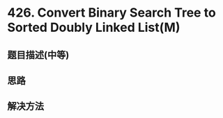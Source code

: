 
# 426. Convert Binary Search Tree to Sorted Doubly Linked List(M)

[]()

## 题目描述(中等)

## 思路

## 解决方法

### 

```java

```